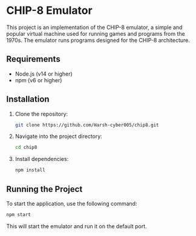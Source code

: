 # CHIP-8 Emulator

This project is an implementation of the CHIP-8 emulator, a simple and popular virtual machine used for running games and programs from the 1970s. The emulator runs programs designed for the CHIP-8 architecture.

## Requirements

- Node.js (v14 or higher)
- npm (v6 or higher)

## Installation

1. Clone the repository:

   ```bash
   git clone https://github.com/Harsh-cyber005/chip8.git
   ```

2. Navigate into the project directory:

   ```bash
   cd chip8
   ```

3. Install dependencies:

   ```bash
   npm install
   ```

## Running the Project

To start the application, use the following command:

```bash
npm start
```

This will start the emulator and run it on the default port.
